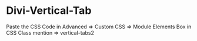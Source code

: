 # Divi-Vertical-Tab
Paste the CSS Code in Advanced => Custom CSS => Module Elements Box
in CSS Class mention => vertical-tabs2
